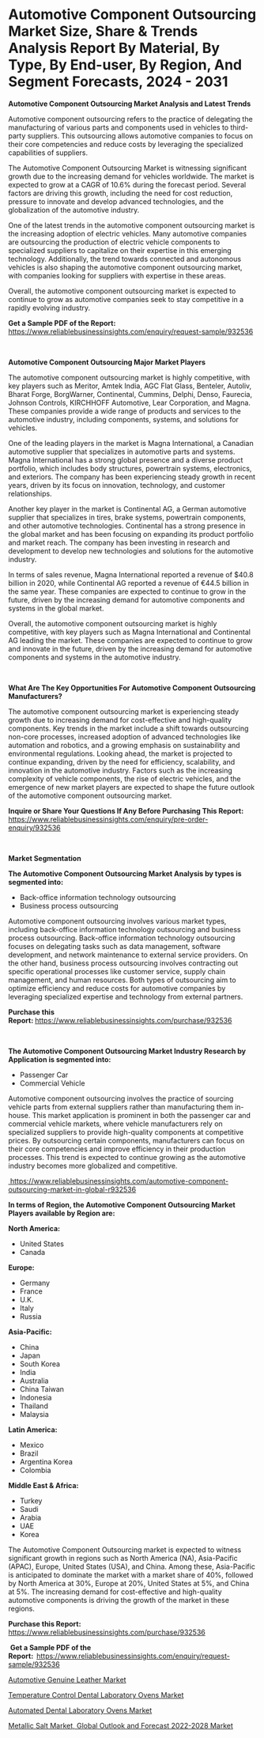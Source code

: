 <p><h1>Automotive Component Outsourcing Market Size, Share & Trends Analysis Report By Material, By Type, By End-user, By Region, And Segment Forecasts, 2024 - 2031</h1></p><p><strong>Automotive Component Outsourcing Market Analysis and Latest Trends</strong></p>
<p><p>Automotive component outsourcing refers to the practice of delegating the manufacturing of various parts and components used in vehicles to third-party suppliers. This outsourcing allows automotive companies to focus on their core competencies and reduce costs by leveraging the specialized capabilities of suppliers.</p><p>The Automotive Component Outsourcing Market is witnessing significant growth due to the increasing demand for vehicles worldwide. The market is expected to grow at a CAGR of 10.6% during the forecast period. Several factors are driving this growth, including the need for cost reduction, pressure to innovate and develop advanced technologies, and the globalization of the automotive industry.</p><p>One of the latest trends in the automotive component outsourcing market is the increasing adoption of electric vehicles. Many automotive companies are outsourcing the production of electric vehicle components to specialized suppliers to capitalize on their expertise in this emerging technology. Additionally, the trend towards connected and autonomous vehicles is also shaping the automotive component outsourcing market, with companies looking for suppliers with expertise in these areas.</p><p>Overall, the automotive component outsourcing market is expected to continue to grow as automotive companies seek to stay competitive in a rapidly evolving industry.</p></p>
<p><strong>Get a Sample PDF of the Report:&nbsp;</strong> <a href="https://www.reliablebusinessinsights.com/enquiry/request-sample/932536">https://www.reliablebusinessinsights.com/enquiry/request-sample/932536</a></p>
<p>&nbsp;</p>
<p><strong>Automotive Component Outsourcing Major Market Players</strong></p>
<p><p>The automotive component outsourcing market is highly competitive, with key players such as Meritor, Amtek India, AGC Flat Glass, Benteler, Autoliv, Bharat Forge, BorgWarner, Continental, Cummins, Delphi, Denso, Faurecia, Johnson Controls, KIRCHHOFF Automotive, Lear Corporation, and Magna. These companies provide a wide range of products and services to the automotive industry, including components, systems, and solutions for vehicles.</p><p>One of the leading players in the market is Magna International, a Canadian automotive supplier that specializes in automotive parts and systems. Magna International has a strong global presence and a diverse product portfolio, which includes body structures, powertrain systems, electronics, and exteriors. The company has been experiencing steady growth in recent years, driven by its focus on innovation, technology, and customer relationships.</p><p>Another key player in the market is Continental AG, a German automotive supplier that specializes in tires, brake systems, powertrain components, and other automotive technologies. Continental has a strong presence in the global market and has been focusing on expanding its product portfolio and market reach. The company has been investing in research and development to develop new technologies and solutions for the automotive industry.</p><p>In terms of sales revenue, Magna International reported a revenue of $40.8 billion in 2020, while Continental AG reported a revenue of €44.5 billion in the same year. These companies are expected to continue to grow in the future, driven by the increasing demand for automotive components and systems in the global market.</p><p>Overall, the automotive component outsourcing market is highly competitive, with key players such as Magna International and Continental AG leading the market. These companies are expected to continue to grow and innovate in the future, driven by the increasing demand for automotive components and systems in the automotive industry.</p></p>
<p>&nbsp;</p>
<p><strong>What Are The Key Opportunities For Automotive Component Outsourcing Manufacturers?</strong></p>
<p><p>The automotive component outsourcing market is experiencing steady growth due to increasing demand for cost-effective and high-quality components. Key trends in the market include a shift towards outsourcing non-core processes, increased adoption of advanced technologies like automation and robotics, and a growing emphasis on sustainability and environmental regulations. Looking ahead, the market is projected to continue expanding, driven by the need for efficiency, scalability, and innovation in the automotive industry. Factors such as the increasing complexity of vehicle components, the rise of electric vehicles, and the emergence of new market players are expected to shape the future outlook of the automotive component outsourcing market.</p></p>
<p><strong>Inquire or Share Your Questions If Any Before Purchasing This Report:</strong> <a href="https://www.reliablebusinessinsights.com/enquiry/pre-order-enquiry/932536">https://www.reliablebusinessinsights.com/enquiry/pre-order-enquiry/932536</a></p>
<p>&nbsp;</p>
<p><strong>Market Segmentation</strong></p>
<p><strong>The Automotive Component Outsourcing Market Analysis by types is segmented into:</strong></p>
<p><ul><li>Back-office information technology outsourcing</li><li>Business process outsourcing</li></ul></p>
<p><p>Automotive component outsourcing involves various market types, including back-office information technology outsourcing and business process outsourcing. Back-office information technology outsourcing focuses on delegating tasks such as data management, software development, and network maintenance to external service providers. On the other hand, business process outsourcing involves contracting out specific operational processes like customer service, supply chain management, and human resources. Both types of outsourcing aim to optimize efficiency and reduce costs for automotive companies by leveraging specialized expertise and technology from external partners.</p></p>
<p><strong>Purchase this Report:&nbsp;</strong><a href="https://www.reliablebusinessinsights.com/purchase/932536">https://www.reliablebusinessinsights.com/purchase/932536</a></p>
<p>&nbsp;</p>
<p><strong>The Automotive Component Outsourcing Market Industry Research by Application is segmented into:</strong></p>
<p><ul><li>Passenger Car</li><li>Commercial Vehicle</li></ul></p>
<p><p>Automotive component outsourcing involves the practice of sourcing vehicle parts from external suppliers rather than manufacturing them in-house. This market application is prominent in both the passenger car and commercial vehicle markets, where vehicle manufacturers rely on specialized suppliers to provide high-quality components at competitive prices. By outsourcing certain components, manufacturers can focus on their core competencies and improve efficiency in their production processes. This trend is expected to continue growing as the automotive industry becomes more globalized and competitive.</p></p>
<p><a href="https://www.reliablebusinessinsights.com/automotive-component-outsourcing-market-in-global-r932536">&nbsp;https://www.reliablebusinessinsights.com/automotive-component-outsourcing-market-in-global-r932536</a></p>
<p><strong>In terms of Region, the Automotive Component Outsourcing Market Players available by Region are:</strong></p>
<p>
    <p> <strong> North America: </strong>
        <ul>
            <li>United States</li>
            <li>Canada</li>
        </ul>
        </p> 
    <p> <strong> Europe: </strong>
        <ul>
            <li>Germany</li>
            <li>France</li>
            <li>U.K.</li>
            <li>Italy</li>
            <li>Russia</li>
        </ul>
        </p> 
    <p> <strong> Asia-Pacific: </strong>
        <ul>
            <li>China</li>
            <li>Japan</li>
            <li>South Korea</li>
            <li>India</li>
            <li>Australia</li>
            <li>China Taiwan</li>
            <li>Indonesia</li>
            <li>Thailand</li>
            <li>Malaysia</li>
        </ul>
        </p> 
    <p> <strong> Latin America: </strong>
        <ul>
            <li>Mexico</li>
            <li>Brazil</li>
            <li>Argentina Korea</li>
            <li>Colombia</li>
        </ul>
        </p> 
    <p> <strong> Middle East & Africa: </strong>
        <ul>
            <li>Turkey</li>
            <li>Saudi</li>
            <li>Arabia</li>
            <li>UAE</li>
            <li>Korea</li>
        </ul>
    </p>
    </p>
<p><p>The Automotive Component Outsourcing market is expected to witness significant growth in regions such as North America (NA), Asia-Pacific (APAC), Europe, United States (USA), and China. Among these, Asia-Pacific is anticipated to dominate the market with a market share of 40%, followed by North America at 30%, Europe at 20%, United States at 5%, and China at 5%. The increasing demand for cost-effective and high-quality automotive components is driving the growth of the market in these regions.</p></p>
<p><strong>Purchase this Report: </strong><a href="https://www.reliablebusinessinsights.com/purchase/932536">https://www.reliablebusinessinsights.com/purchase/932536</a></p>
<p>&nbsp;<strong>Get a Sample PDF of the Report:&nbsp;&nbsp;</strong><a href="https://www.reliablebusinessinsights.com/enquiry/request-sample/932536">https://www.reliablebusinessinsights.com/enquiry/request-sample/932536</a></p>
<p><strong></strong></p>
<p><p><a href="https://github.com/dlwlxxqs71/Market-Research-Report-List-1/blob/main/automotive-genuine-leather-market.md">Automotive Genuine Leather Market</a></p><p><a href="https://github.com/juniordelafrance/Market-Research-Report-List-4/blob/main/temperature-control-dental-laboratory-ovens-market.md">Temperature Control Dental Laboratory Ovens Market</a></p><p><a href="https://github.com/kaiserrayhan25/Market-Research-Report-List-2/blob/main/automated-dental-laboratory-ovens-market.md">Automated Dental Laboratory Ovens Market</a></p><p><a href="https://issuu.com/reportprime-2/docs/metallic-salt-market-global-outlook_e42989db1d5863">Metallic Salt Market, Global Outlook and Forecast 2022-2028 Market</a></p></p>